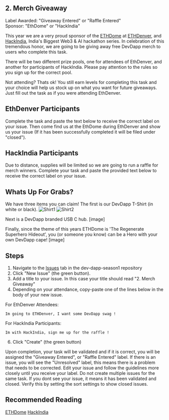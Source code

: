 ## 2. Merch Giveaway
Label Awarded: "Giveaway Entered" or "Raffle Entered"\
Sponsor: "EthDome" or "HackIndia"

This year we are a very proud sponsor of the [ETHDome](https://ethdo.me/) at [ETHDenver](https://www.ethdenver.com/), and [HackIndia](https://hackindia.xyz/), India's Biggest Web3 & AI hackathon series. In celebration of this tremendous honor, we are going to be giving away free DevDapp merch to users who complete this task.

There will be two different prize pools, one for attendees of EthDenver, and another for participants of HackIndia. Please pay attention to the rules so you sign up for the correct pool. 

Not attending? Thats ok! You still earn levels for completing this task and your choice will help us stock up on what you want for future giveaways. Just fill out the task as if you were attending EthDenver.

## EthDenver Participants
Complete the task and paste the text below to receive the correct label on your issue. Then come find us at the EthDome during EthDenver and show us your issue (If it has been successfully completed it will be filed under "closed").

## HackIndia Participants
Due to distance, supplies will be limited so we are going to run a raffle for merch winners. Complete your task and paste the provided text below to receive the correct label on your issue. 

## Whats Up For Grabs?
We have three items you can claim! The first is our DevDapp T-Shirt (in white or black). 
![Shirt1](https://github.com/rairprotocol/dev-dapp-season1/blob/main/devdapp-assets/Season%201%20Tasks/2.%20Merch%20Giveaway/Shirt1.png)
![Shirt2](https://github.com/rairprotocol/dev-dapp-season1/blob/main/devdapp-assets/Season%201%20Tasks/2.%20Merch%20Giveaway/Shirt2.png)

Next is a DevDapp branded USB C hub.
[image]

Finally, since the theme of this years ETHDome is 'The Regenerate Superhero Hideout', you (or someone you know) can be a Hero with your own DevDapp cape!
[image]

## Steps
1. Navigate to the [Issues](https://github.com/rairprotocol/dev-dapp-season1/issues) tab in the dev-dapp-season1 repository
2. Click "New Issue" (the green button).
3. Add a title to your issue. In this case your title should read "2. Merch Giveaway"
4. Depending on your attendance, copy-paste one of the lines below in the body of your new issue.

For EthDenver Attendees:
```
Im going to ETHDenver, I want some DevDapp swag ! 
```
For HackIndia Participants:
```
Im with HackIndia, sign me up for the raffle ! 
```
6. Click "Create" (the green button)

Upon completion, your task will be validated and if it is correct, you will be assigned the "Giveaway Entered", or "Raffle Entered" label. If there is an issue, you will see the "Unresolved" label, this means there is a problem that needs to be corrected. Edit your issue and follow the guidelines more closely until you receive your label. Do not create multiple issues for the same task. If you dont see your issue, it means it has been validated and closed. Verify this by setting the sort settings to show closed issues.

## Recommended Reading 
[ETHDome](https://ethdo.me/)
[HackIndia](https://hackindia.xyz/)
